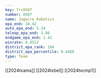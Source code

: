 ```yaml
---
key: frc8507
number: 8507
name: Jagwire Robotics
epa_end: 10.42
auto_epa_end: 5.34
teleop_epa_end: 3.66
endgame_epa_end: 1.42
winrate: 0.4512
district_epa_rank: 104
district_epa_percentile: 0.4468
type: Team
---
```

[[2024txama]]
[[2024txbel]]
[[2024txcmp1]]
